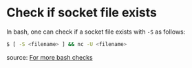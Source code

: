 # Check if socket file exists

In bash, one can check if a socket file exists with `-S` as follows:

```bash
$ [ -S <filename> ] && nc -U <filename>
```

source: [For more bash checks](https://tldp.org/LDP/abs/html/fto.html)
